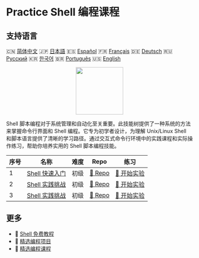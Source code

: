 # Practice Shell 编程课程

## 支持语言

🇨🇳 [简体中文](README_zh.md) 🇯🇵 [日本語](README_ja.md) 🇪🇸 [Español](README_es.md) 🇫🇷 [Français](README_fr.md) 🇩🇪 [Deutsch](README_de.md) 🇷🇺 [Русский](README_ru.md) 🇰🇷 [한국어](README_ko.md) 🇧🇷 [Português](README_pt.md) 🇺🇸 [English](README.md) 

<div align="center">
<img width="128px" src="https://file.labex.io/path/FaVTnI4iqZP0.png">
</div>

Shell 脚本编程对于系统管理和自动化至关重要。此技能树提供了一种系统的方法来掌握命令行界面和 Shell 编程。它专为初学者设计，为理解 Unix/Linux Shell 和脚本语言提供了清晰的学习路径。通过交互式命令行环境中的实践课程和实际操作练习，帮助你培养实用的 Shell 脚本编程技能。

|   序号 | 名称                                                                    | 难度   | Repo                                                               | 练习                                                                 |
|--------|-------------------------------------------------------------------------|--------|--------------------------------------------------------------------|----------------------------------------------------------------------|
|      1 | [Shell 快速入门](https://labex.io/zh/courses/quick-start-with-shell)    | 初级   | [🔗 Repo](https://github.com/labex-labs/quick-start-with-shell)    | [🚀 开始实验](https://labex.io/zh/courses/quick-start-with-shell)    |
|      2 | [Shell 实践挑战](https://labex.io/zh/courses/shell-practice-challenges) | 初级   | [🔗 Repo](https://github.com/labex-labs/shell-practice-challenges) | [🚀 开始实验](https://labex.io/zh/courses/shell-practice-challenges) |
|      3 | [Shell 实践挑战](https://labex.io/zh/courses/shell-practice-challenges) | 初级   | [🔗 Repo](https://github.com/labex-labs/shell-practice-challenges) | [🚀 开始实验](https://labex.io/zh/courses/shell-practice-challenges) |

## 更多

- 🔗 [Shell 免费教程](https://github.com/labex-labs/shell-free-tutorials)
- 🔗 [精选编程项目](https://github.com/labex-labs/awesome-programming-projects)
- 🔗 [精选编程课程](https://github.com/labex-labs/awesome-programming-courses)

